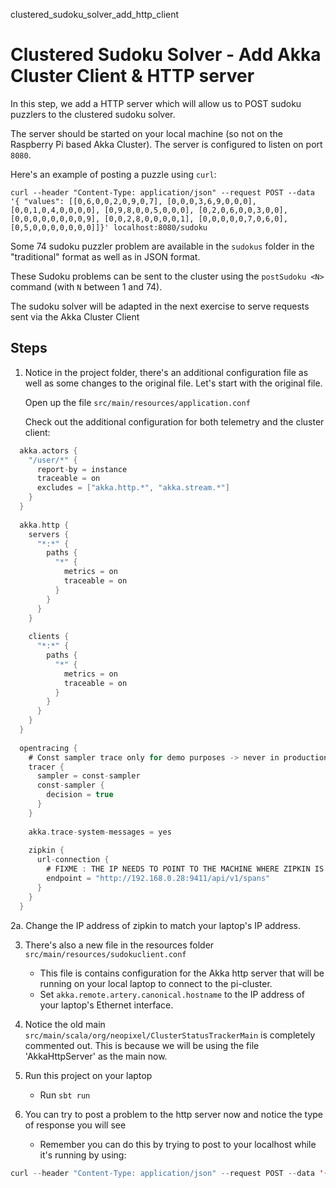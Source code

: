 clustered_sudoku_solver_add_http_client

# Clustered Sudoku Solver - Add Akka Cluster Client & HTTP server

In this step, we add a HTTP server which will allow us to POST 
sudoku puzzlers to the clustered sudoku solver.

The server should be started on your local machine (so not on the
Raspberry Pi based Akka Cluster). The server is configured to 
listen on port `8080`.

Here's an example of posting a puzzle using `curl`:

`curl --header "Content-Type: application/json" --request POST --data '{ "values": [[0,6,0,0,2,0,9,0,7], [0,0,0,3,6,9,0,0,0], [0,0,1,0,4,0,0,0,0], [0,9,8,0,0,5,0,0,0], [0,2,0,6,0,0,3,0,0], [0,0,0,0,0,0,0,0,9], [0,0,2,8,0,0,0,0,1], [0,0,0,0,0,7,0,6,0], [0,5,0,0,0,0,0,0,0]]}' localhost:8080/sudoku`

Some 74 sudoku puzzler problem are available in the `sudokus` folder in
the "traditional" format as well as in JSON format.

These Sudoku problems can be sent to the cluster using the `postSudoku <N>`
command (with `N` between 1 and 74).

The sudoku solver will be adapted in the next exercise to serve
requests sent via the Akka Cluster Client

## Steps

1. Notice in the project folder, there's an additional configuration 
file as well as some changes to the
original file. Let's start with the original file. 
    
    Open up the file `src/main/resources/application.conf`
    
    Check out the additional configuration for both telemetry and 
    the cluster client:
    
```scala
  akka.actors {
    "/user/*" {
      report-by = instance
      traceable = on
      excludes = ["akka.http.*", "akka.stream.*"]
    }
  }
    
  akka.http {
    servers {
      "*:*" {
        paths {
          "*" {
            metrics = on
            traceable = on
          }
        }
      }
    }
    
    clients {
      "*:*" {
        paths {
          "*" {
            metrics = on
            traceable = on
          }
        }
      }
    }
  }
    
  opentracing {
    # Const sampler trace only for demo purposes -> never in production!
    tracer {
      sampler = const-sampler
      const-sampler {
        decision = true
      }
    }
    
    akka.trace-system-messages = yes
    
    zipkin {
      url-connection {
        # FIXME : THE IP NEEDS TO POINT TO THE MACHINE WHERE ZIPKIN IS RUNNING
        endpoint = "http://192.168.0.28:9411/api/v1/spans"
      }
    }
  }
```
    
2a. Change the IP address of zipkin to match your laptop's IP address. 

3. There's also a new file in the resources folder 
`src/main/resources/sudokuclient.conf`
    - This file is contains configuration for the Akka http server that
      will be running on your local laptop to connect to the pi-cluster.
    - Set `akka.remote.artery.canonical.hostname` to the IP address of
      your laptop's Ethernet interface.
    
4. Notice the old main `src/main/scala/org/neopixel/ClusterStatusTrackerMain`
   is completely commented out. This is because we will be using the file
   'AkkaHttpServer' as the main now. 

5. Run this project on your laptop
   
   - Run `sbt run`
   
6. You can try to post a problem to the http server now
and notice the type of response you will see

    - Remember you can do this by trying to post to your 
      localhost while it's running by using:
    
```scala
curl --header "Content-Type: application/json" --request POST --data '{ "values": [[0,6,0,0,2,0,9,0,7], [0,0,0,3,6,9,0,0,0], [0,0,1,0,4,0,0,0,0], [0,9,8,0,0,5,0,0,0], [0,2,0,6,0,0,3,0,0], [0,0,0,0,0,0,0,0,9], [0,0,2,8,0,0,0,0,1], [0,0,0,0,0,7,0,6,0], [0,5,0,0,0,0,0,0,0]]}' localhost:8080/sudoku`
```

